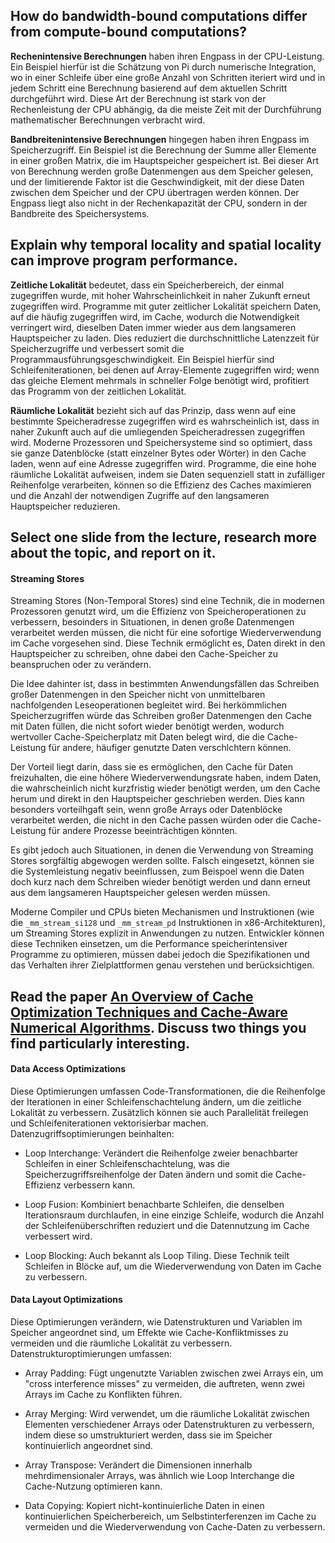 ## How do bandwidth-bound computations differ from compute-bound computations?

__Rechenintensive Berechnungen__ haben ihren Engpass in der CPU-Leistung. Ein Beispiel hierfür ist die Schätzung von Pi durch numerische Integration, wo in einer Schleife über eine große Anzahl von Schritten iteriert wird und in jedem Schritt eine Berechnung basierend auf dem aktuellen Schritt durchgeführt wird. Diese Art der Berechnung ist stark von der Rechenleistung der CPU abhängig, da die meiste Zeit mit der Durchführung mathematischer Berechnungen verbracht wird.

__Bandbreitenintensive Berechnungen__ hingegen haben ihren Engpass im Speicherzugriff. Ein Beispiel ist die Berechnung der Summe aller Elemente in einer großen Matrix, die im Hauptspeicher gespeichert ist. Bei dieser Art von Berechnung werden große Datenmengen aus dem Speicher gelesen, und der limitierende Faktor ist die Geschwindigkeit, mit der diese Daten zwischen dem Speicher und der CPU übertragen werden können. Der Engpass liegt also nicht in der Rechenkapazität der CPU, sondern in der Bandbreite des Speichersystems.

## Explain why temporal locality and spatial locality can improve program performance.

__Zeitliche Lokalität__ bedeutet, dass ein Speicherbereich, der einmal zugegriffen wurde, mit hoher Wahrscheinlichkeit in naher Zukunft erneut zugegriffen wird. Programme mit guter zeitlicher Lokalität speichern Daten, auf die häufig zugegriffen wird, im Cache, wodurch die Notwendigkeit verringert wird, dieselben Daten immer wieder aus dem langsameren Hauptspeicher zu laden. Dies reduziert die durchschnittliche Latenzzeit für Speicherzugriffe und verbessert somit die Programmausführungsgeschwindigkeit. Ein Beispiel hierfür sind Schleifeniterationen, bei denen auf Array-Elemente zugegriffen wird; wenn das gleiche Element mehrmals in schneller Folge benötigt wird, profitiert das Programm von der zeitlichen Lokalität.

__Räumliche Lokalität__ bezieht sich auf das Prinzip, dass wenn auf eine bestimmte Speicheradresse zugegriffen wird es wahrscheinlich ist, dass in naher Zukunft auch auf die umliegenden Speicheradressen zugegriffen wird. Moderne Prozessoren und Speichersysteme sind so optimiert, dass sie ganze Datenblöcke (statt einzelner Bytes oder Wörter) in den Cache laden, wenn auf eine Adresse zugegriffen wird. Programme, die eine hohe räumliche Lokalität aufweisen, indem sie Daten sequenziell statt in zufälliger Reihenfolge verarbeiten, können so die Effizienz des Caches maximieren und die Anzahl der notwendigen Zugriffe auf den langsameren Hauptspeicher reduzieren.

## Select one slide from the lecture, research more about the topic, and report on it.

#### Streaming Stores
 Streaming Stores (Non-Temporal Stores) sind eine Technik, die in modernen Prozessoren genutzt wird, um die Effizienz von Speicheroperationen zu verbessern, besoinders in Situationen, in denen große Datenmengen verarbeitet werden müssen, die nicht für eine sofortige Wiederverwendung im Cache vorgesehen sind. Diese Technik ermöglicht es, Daten direkt in den Hauptspeicher zu schreiben, ohne dabei den Cache-Speicher zu beanspruchen oder zu verändern. 

 Die Idee dahinter ist, dass in bestimmten Anwendungsfällen das Schreiben großer Datenmengen in den Speicher nicht von unmittelbaren nachfolgenden Leseoperationen begleitet wird. Bei herkömmlichen Speicherzugriffen würde das Schreiben großer Datenmengen den Cache mit Daten füllen, die nicht sofort wieder benötigt werden, wodurch wertvoller Cache-Speicherplatz mit Daten belegt wird, die die Cache-Leistung für andere, häufiger genutzte Daten verschlchtern können.

 Der Vorteil liegt darin, dass sie es ermöglichen, den Cache für Daten freizuhalten, die eine höhere Wiederverwendungsrate haben, indem Daten, die wahrscheinlich nicht kurzfristig wieder benötigt werden, um den Cache herum und direkt in den Hauptspeicher geschrieben werden. Dies kann besonders vorteilhgaft sein, wenn große Arrays oder Datenblöcke verarbeitet werden, die nicht in den Cache passen würden oder die Cache-Leistung für andere Prozesse beeinträchtigen könnten.

 Es gibt jedoch auch Situationen, in denen die Verwendung von Streaming Stores sorgfältig abgewogen werden sollte. Falsch eingesetzt, können sie die Systemleistung negativ beeinflussen, zum Beispoel wenn die Daten doch kurz nach dem Schreiben wieder benötigt werden und dann erneut aus dem langsameren Hauptspeicher gelesen werden müssen.

 Moderne Compiler und CPUs bieten Mechanismen und Instruktionen (wie die `_mm_stream_si128` und `_mm_stream_pd` Instruktionen in x86-Architekturen), um Streaming Stores explizit in Anwendungen zu nutzen. Entwickler können diese Techniken einsetzen, um die Performance speicherintensiver Programme zu optimieren, müssen dabei jedoch die Spezifikationen und das Verhalten ihrer Zielplattformen genau verstehen und berücksichtigen.

## Read the paper [An Overview of Cache Optimization Techniques and Cache-Aware Numerical Algorithms](./3-540-36574-5_10.pdf). Discuss two things you find particularly interesting.

#### Data Access Optimizations
 Diese Optimierungen umfassen Code-Transformationen, die die Reihenfolge der Iterationen in einer Schleifenschachtelung ändern, um die zeitliche Lokalität zu verbessern. Zusätzlich können sie auch Parallelität freilegen und Schleifeniterationen vektorisierbar machen. Datenzugriffsoptimierungen beinhalten:

 + Loop Interchange: Verändert die Reihenfolge zweier benachbarter Schleifen in einer Schleifenschachtelung, was die Speicherzugriffsreihenfolge der Daten ändern und somit die Cache-Effizienz verbessern kann.

 + Loop Fusion: Kombiniert benachbarte Schleifen, die denselben Iterationsraum durchlaufen, in eine einzige Schleife, wodurch die Anzahl der Schleifenüberschriften reduziert und die Datennutzung im Cache verbessert wird.

 + Loop Blocking: Auch bekannt als Loop Tiling. Diese Technik teilt Schleifen in Blöcke auf, um die Wiederverwendung von Daten im Cache zu verbessern.

#### Data Layout Optimizations
 Diese Optimierungen verändern, wie Datenstrukturen und Variablen im Speicher angeordnet sind, um Effekte wie Cache-Konfliktmisses zu vermeiden und die räumliche Lokalität zu verbessern. Datenstrukturoptimierungen umfassen:

 + Array Padding: Fügt ungenutzte Variablen zwischen zwei Arrays ein, um "cross interference misses" zu vermeiden, die auftreten, wenn zwei Arrays im Cache zu Konflikten führen.

 + Array Merging: Wird verwendet, um die räumliche Lokalität zwischen Elementen verschiedener Arrays oder Datenstrukturen zu verbessern, indem diese so umstrukturiert werden, dass sie im Speicher kontinuierlich angeordnet sind.

 + Array Transpose: Verändert die Dimensionen innerhalb mehrdimensionaler Arrays, was ähnlich wie Loop Interchange die Cache-Nutzung optimieren kann.

 + Data Copying: Kopiert nicht-kontinuierliche Daten in einen kontinuierlichen Speicherbereich, um Selbstinterferenzen im Cache zu vermeiden und die Wiederverwendung von Cache-Daten zu verbessern.